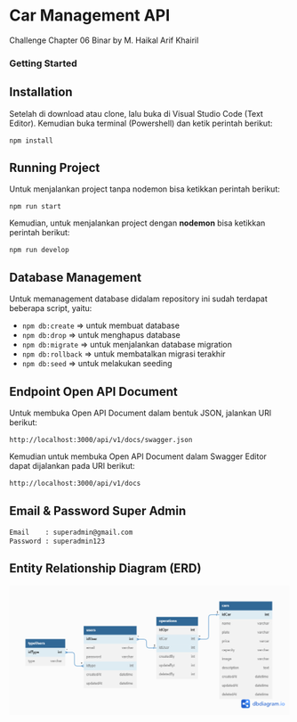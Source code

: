 # Car Management API
Challenge Chapter 06 Binar
by M. Haikal Arif Khairil
### Getting Started
## Installation
Setelah di download atau clone, lalu buka di Visual Studio Code (Text Editor). Kemudian buka terminal (Powershell) dan ketik perintah berikut:
```
npm install
```
## Running Project
Untuk menjalankan project tanpa nodemon bisa ketikkan perintah berikut:
```
npm run start
```
Kemudian, untuk menjalankan project dengan **nodemon** bisa ketikkan perintah berikut:
```
npm run develop
```
## Database Management
Untuk memanagement database didalam repository ini sudah terdapat beberapa script, yaitu:
- `npm db:create` => untuk membuat database
- `npm db:drop` => untuk menghapus database
- `npm db:migrate` => untuk menjalankan database migration
- `npm db:rollback` => untuk membatalkan migrasi terakhir
- `npm db:seed` => untuk melakukan seeding
## Endpoint Open API Document
Untuk membuka Open API Document dalam bentuk JSON, jalankan URl berikut:
```
http://localhost:3000/api/v1/docs/swagger.json
```
Kemudian untuk membuka Open API Document dalam Swagger Editor dapat dijalankan pada URl berikut:
```
http://localhost:3000/api/v1/docs
```
## Email & Password Super Admin
```
Email    : superadmin@gmail.com
Password : superadmin123
```
## Entity Relationship Diagram (ERD)
![This is an image](/ERD-ch6.png)

